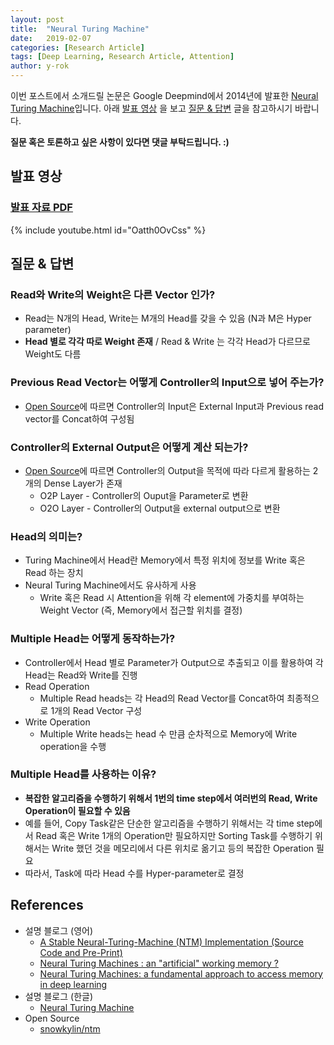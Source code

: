```yaml
---
layout: post
title:  "Neural Turing Machine"
date:   2019-02-07 
categories: [Research Article]
tags: [Deep Learning, Research Article, Attention] 
author: y-rok
---
```


이번 포스트에서 소개드릴 논문은 Google Deepmind에서 2014년에 발표한 [Neural Turing Machine](https://arxiv.org/abs/1410.5401)입니다. 아래 
[발표 영상](#발표-영상)
을 보고 [질문 & 답변](#질문--답변) 글을 참고하시기 바랍니다. 

**질문 혹은 토론하고 싶은 사항이 있다면 댓글 부탁드립니다. :)**

## 발표 영상 

### [발표 자료 PDF](https://www.slideshare.net/RokJang/neural-turing-machine-130440568)

{% include youtube.html id="Oatth0OvCss" %} 

## 질문 & 답변
### Read와 Write의 Weight은 다른 Vector 인가?

- Read는 N개의 Head, Write는 M개의 Head를 갖을 수 있음 (N과 M은 Hyper parameter)
- **Head 별로 각각 따로 Weight 존재** / Read & Write 는 각각 Head가 다르므로 Weight도 다름

### Previous Read Vector는 어떻게 Controller의 Input으로 넣어 주는가?

- [Open Source](https://github.com/snowkylin/ntm)에 따르면 Controller의 Input은 External Input과 Previous read vector를 Concat하여 구성됨

### Controller의 External Output은 어떻게 계산 되는가?

- [Open Source](https://github.com/snowkylin/ntm)에 따르면 Controller의 Output을 목적에 따라 다르게 활용하는 2개의 Dense Layer가 존재
    - O2P Layer - Controller의 Ouput을 Parameter로 변환
    - O2O Layer - Controller의 Output을 external output으로 변환

### Head의 의미는?

- Turing Machine에서 Head란 Memory에서 특정 위치에 정보를 Write 혹은 Read 하는 장치
- Neural Turing Machine에서도 유사하게 사용
    - Write 혹은 Read 시 Attention을 위해 각 element에 가중치를 부여하는 Weight Vector (즉, Memory에서 접근할 위치를 결정)

### Multiple Head는 어떻게 동작하는가?

- Controller에서 Head 별로 Parameter가 Output으로 추출되고 이를 활용하여 각 Head는 Read와 Write를 진행
- Read Operation
   - Multiple Read heads는 각 Head의 Read Vector를 Concat하여 최종적으로 1개의 Read Vector 구성
- Write Operation
   - Multiple Write heads는 head 수 만큼 순차적으로 Memory에 Write operation을 수행

### Multiple Head를 사용하는 이유?

- **복잡한 알고리즘을 수행하기 위해서 1번의 time step에서 여러번의 Read, Write Operation이 필요할 수 있음**
- 예를 들어, Copy Task같은 단순한 알고리즘을 수행하기 위해서는 각 time step에서 Read 혹은 Write 1개의 Operation만 필요하지만 Sorting Task를 수행하기 위해서는 Write 했던 것을 메모리에서 다른 위치로 옮기고 등의 복잡한 Operation 필요
- 따라서, Task에 따라 Head 수를 Hyper-parameter로 결정


## References

- 설명 블로그 (영어)
   - [A Stable Neural-Turing-Machine (NTM) Implementation (Source Code and Pre-Print)](https://www.scss.tcd.ie/joeran.beel/blog/2018/08/01/a-stable-neural-turing-machine-ntm-implementation-source-code-and-pre-print/)
   - [Neural Turing Machines : an "artificial" working memory ?](https://medium.com/@benjamin_47408/neural-turing-machines-an-artificial-working-memory-cd913420508b)
   - [Neural Turing Machines: a fundamental approach to access memory in deep learning](https://medium.com/@jonathan_hui/neural-turing-machines-a-fundamental-approach-to-access-memory-in-deep-learning-b823a31fe91d)
- 설명 블로그 (한글)
   - [Neural Turing Machine](https://norman3.github.io/papers/docs/neural_turing_machine.html)
- Open Source
   - [snowkylin/ntm](https://github.com/snowkylin/ntm)